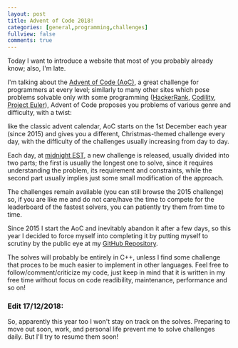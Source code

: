 ```yaml
---
layout: post
title: Advent of Code 2018!
categories: [general,programming,challenges]
fullview: false
comments: true
---
```


Today I want to introduce a website that most of you probably already know; also, I'm late.

I'm talking about the [Advent of Code (AoC)](https://adventofcode.com/), a great challenge for programmers at every level; similarly 
to many other sites which pose problems solvable only with some programming ([HackerRank](https://www.hackerrank.com/), [Codility](https://www.codility.com/), [Project Euler](https://projecteuler.net/)),
Advent of Code proposes you problems of various genre and difficulty, with a twist:

like the classic advent calendar, AoC starts on the 1st December each year (since 2015) and gives you a different, Christmas-themed
challenge every day, with the difficulty of the challenges usually increasing from day to day.

Each day, at [midnight EST](https://www.google.it/search?q=est+time&oq=est+time&aqs=chrome..69i57j0l5.926j1j1&client=ubuntu&sourceid=chrome&ie=UTF-8), a new challenge is released, usually 
divided into two parts; the first is usually the longest one to solve, since it requires understanding the problem, its requirement and constraints, while the second part usually implies just some
small modification of the approach.

The challenges remain available (you can still browse the 2015 challenge) so, if you are like me and do not care/have the time to compete for the leaderboard
of the fastest solvers, you can patiently try them from time to time.

Since 2015 I start the AoC and inevitably abandon it after a few days, so this year I decided to force myself into completing it by putting myself to scrutiny 
by the public eye at my [GitHub Repository](https://github.com/bznein/AoC2018).

The solves will probably be entirely in C++, unless I find some challenge that proces to be much easier to implement in other languages.
Feel free to follow/comment/criticize my code, just keep in mind that it is written in my free time without focus on code readibility, maintenance, performance and so on!

### Edit 17/12/2018:
So, apparently this year too I won't stay on track on the solves. Preparing to move out soon, work, and personal life prevent me to solve challenges daily. But I'll try to resume them soon!
